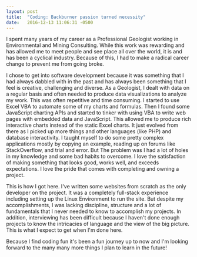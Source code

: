 ```yaml
---
layout: post
title:  "Coding: Backburner passion turned necessity"
date:   2016-12-13 11:06:31 -0500
---
```



I spent many years of my career as a Professional Geologist working in Environmental and Mining Consulting. While this work was rewarding and has allowed me to meet people and see place all over the world, it is and has been a cyclical industry. Because of this, I had to make a radical career change to prevent me from going broke.

I chose to get into software development because it was something that I had always dabbled with in the past and has always been something that I feel is creative, challenging and diverse. As a Geologist, I dealt with data on a regular basis and often needed to produce data visualizations to analyze my work. This was often repetitive and time consuming. I started to use Excel VBA to automate some of my charts and formulas. Then I found some JavaScript charting APIs and started to tinker with using VBA to write web pages with embedded data and JavaScript. This allowed me to produce rich interactive charts instead of the static Excel charts. It just evolved from there as I picked up more things and other languages (like PHP) and database interactivity. I taught myself to do some pretty complex applications mostly by copying an example, reading up on forums like StackOverflow, and trial and error. But The problem was I had a lot of holes in my knowledge and some bad habits to overcome.  I love the satisfaction of making something that looks good, works well, and exceeds expectations. I love the pride that comes with completing and owning a project. 

This is how I got here. I've written some websites from scratch as the only developer on the project. It was a completely full-stack experience including setting up the Linux Environment to run the site. But despite my accomplishments, I was lacking discipline, structure and a lot of fundamentals that I never needed to know to accomplish my projects. In addition, interviewing has been difficult because I haven't done enough projects to know the intricacies of language and the view of the big picture. This is what I expect to get when I'm done here. 

Because I find coding fun it's been a fun journey up to now and I'm looking forward to the many many more things I plan to learn in the future!


